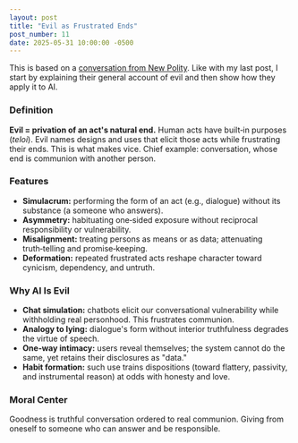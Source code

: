 ```yaml
---
layout: post
title: "Evil as Frustrated Ends"
post_number: 11
date: 2025-05-31 10:00:00 -0500
---
```


This is based on a [conversation from New Polity](https://www.youtube.com/watch?v=YuNJchmnMzI&t=3655s). Like with my last post, I start by explaining their general account of evil and then show how they apply it to AI.

### Definition
**Evil = privation of an act's natural end.** Human acts have built‑in purposes (*teloi*). Evil names designs and uses that elicit those acts while frustrating their ends. This is what makes vice. Chief example: conversation, whose end is communion with another person.

### Features
- **Simulacrum:** performing the form of an act (e.g., dialogue) without its substance (a someone who answers).
- **Asymmetry:** habituating one‑sided exposure without reciprocal responsibility or vulnerability.
- **Misalignment:** treating persons as means or as data; attenuating truth‑telling and promise‑keeping.
- **Deformation:** repeated frustrated acts reshape character toward cynicism, dependency, and untruth.

### Why AI Is Evil
- **Chat simulation:** chatbots elicit our conversational vulnerability while withholding real personhood. This frustrates communion.
- **Analogy to lying:** dialogue's form without interior truthfulness degrades the virtue of speech.
- **One‑way intimacy:** users reveal themselves; the system cannot do the same, yet retains their disclosures as "data."
- **Habit formation:** such use trains dispositions (toward flattery, passivity, and instrumental reason) at odds with honesty and love.

### Moral Center
Goodness is truthful conversation ordered to real communion. Giving from oneself to someone who can answer and be responsible.